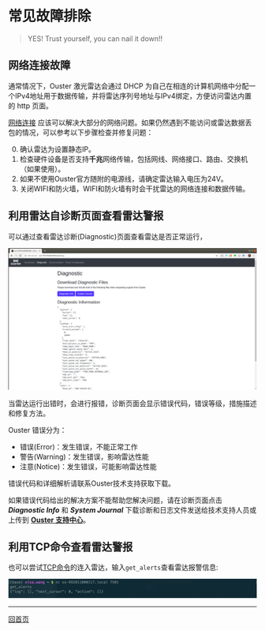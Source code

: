 # 常见故障排除

> YES! Trust yourself, you can nail it down!!

## 网络连接故障

通常情况下，Ouster 激光雷达会通过 DHCP 为自己在相连的计算机网络中分配一个IPv4地址用于数据传输，并将雷达序列号地址与IPv4绑定，方便访问雷达内置的 http 页面。

[网络连接](Network.md) 应该可以解决大部分的网络问题。如果仍然遇到不能访问或雷达数据丢包的情况，可以参考以下步骤检查并修复问题：

0. 确认雷达为设置静态IP。
1. 检查硬件设备是否支持**千兆**网络传输，包括网线、网络接口、路由、交换机（如果使用）。
2. 如果不使用Ouster官方随附的电源线，请确定雷达输入电压为24V。
3. 关闭WIFI和防火墙，WIFI和防火墙有时会干扰雷达的网络连接和数据传输。

## 利用雷达自诊断页面查看雷达警报

可以通过查看雷达诊断(Diagnostic)页面查看雷达是否正常运行，

![Diagnostic](imgs/Diagnostic.png)

当雷达运行出错时，会进行报错，诊断页面会显示错误代码，错误等级，措施描述和修复方法。

Ouster 错误分为：
- 错误(Error)：发生错误，不能正常工作
- 警告(Warning)：发生错误，影响雷达性能
- 注意(Notice)：发生错误，可能影响雷达性能

错误代码和详细解析请联系Ouster技术支持获取下载。

如果错误代码给出的解决方案不能帮助您解决问题，请在诊断页面点击 ***Diagnostic Info*** 和 ***System Journal*** 下载诊断和日志文件发送给技术支持人员或上传到 [**Ouster 支持中心**](https://ouster.atlassian.net/servicedesk/customer/portal/8/group/22/create/86)。


## 利用TCP命令查看雷达警报

也可以尝试[TCP命令](tcpCommand)的连入雷达，输入`get_alerts`查看雷达报警信息:

![tcp_alert](imgs/get_alert.png)

---
[回首页](README)